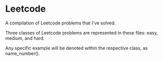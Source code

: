 # Leetcode
A compilation of Leetcode problems that I've solved.

Three classes of Leetcode problems are represented in these files: easy, medium, and hard.

Any specific example will be denoted within the respective class, as name_number().
